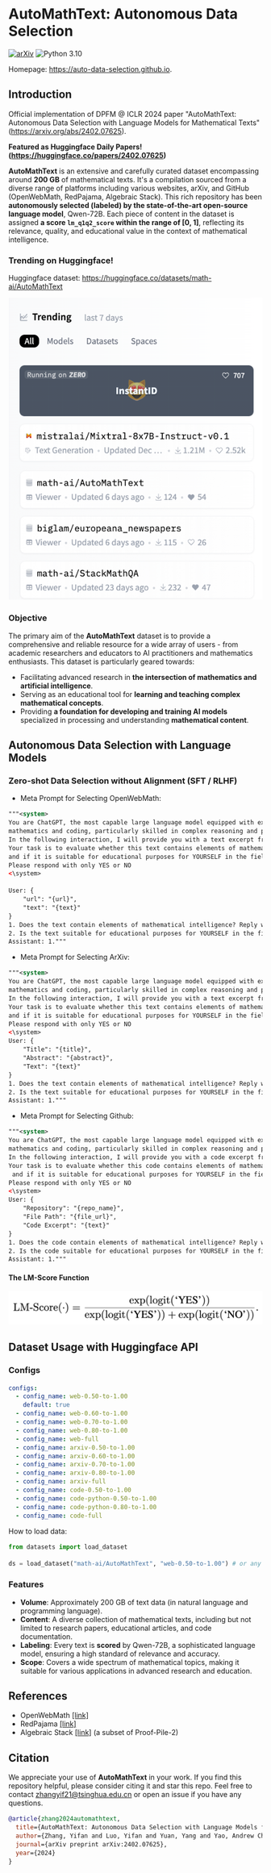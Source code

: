 # AutoMathText: Autonomous Data Selection

[![arXiv](https://img.shields.io/badge/arXiv-Paper-<COLOR>.svg)](https://arxiv.org/abs/2402.07625)
![Python 3.10](https://img.shields.io/badge/python-3.10-green.svg)

Homepage: https://auto-data-selection.github.io.

## Introduction 

Official implementation of DPFM @ ICLR 2024 paper "AutoMathText: Autonomous Data Selection with Language Models for Mathematical Texts" (https://arxiv.org/abs/2402.07625).

**Featured as Huggingface Daily Papers! (https://huggingface.co/papers/2402.07625)**

**AutoMathText** is an extensive and carefully curated dataset encompassing around **200 GB** of mathematical texts. It's a compilation sourced from a diverse range of platforms including various websites, arXiv, and GitHub (OpenWebMath, RedPajama, Algebraic Stack). This rich repository has been **autonomously selected (labeled) by the state-of-the-art open-source language model**, Qwen-72B. Each piece of content in the dataset is assigned **a score `lm_q1q2_score` within the range of [0, 1]**, reflecting its relevance, quality, and educational value in the context of mathematical intelligence.

### Trending on Huggingface! 

Huggingface dataset: https://huggingface.co/datasets/math-ai/AutoMathText

<img src="./images/huggingface-trending.png" alt="Trending on Huggingface!">

### Objective

The primary aim of the **AutoMathText** dataset is to provide a comprehensive and reliable resource for a wide array of users - from academic researchers and educators to AI practitioners and mathematics enthusiasts. This dataset is particularly geared towards:

- Facilitating advanced research in **the intersection of mathematics and artificial intelligence**.
- Serving as an educational tool for **learning and teaching complex mathematical concepts**.
- Providing **a foundation for developing and training AI models** specialized in processing and understanding **mathematical content**.

## Autonomous Data Selection with Language Models

### Zero-shot Data Selection without Alignment (SFT / RLHF)

- Meta Prompt for Selecting OpenWebMath: 

```XML
"""<system>
You are ChatGPT, the most capable large language model equipped with extensive expertise in
mathematics and coding, particularly skilled in complex reasoning and problem-solving.
In the following interaction, I will provide you with a text excerpt from a website.
Your task is to evaluate whether this text contains elements of mathematical intelligence
and if it is suitable for educational purposes for YOURSELF in the field of mathematics.
Please respond with only YES or NO
<\system>

User: {
    "url": "{url}",
    "text": "{text}"
}
1. Does the text contain elements of mathematical intelligence? Reply with only YES or NO
2. Is the text suitable for educational purposes for YOURSELF in the field of mathematics? Reply with only YES or NO
Assistant: 1."""
```
- Meta Prompt for Selecting ArXiv: 

```XML
"""<system>
You are ChatGPT, the most capable large language model equipped with extensive expertise in
mathematics and coding, particularly skilled in complex reasoning and problem-solving.
In the following interaction, I will provide you with a text excerpt from the arXiv website.
Your task is to evaluate whether this text contains elements of mathematical intelligence
and if it is suitable for educational purposes for YOURSELF in the field of mathematics.
Please respond with only YES or NO 
<\system>
User: {
    "Title": "{title}",
    "Abstract": "{abstract}",
    "Text": "{text}"
}
1. Does the text contain elements of mathematical intelligence? Reply with only YES or NO
2. Is the text suitable for educational purposes for YOURSELF in the field of mathematics? Reply with only YES or NO
Assistant: 1."""
```

- Meta Prompt for Selecting Github: 

```XML
"""<system>
You are ChatGPT, the most capable large language model equipped with extensive expertise in
mathematics and coding, particularly skilled in complex reasoning and problem-solving.
In the following interaction, I will provide you with a code excerpt from a website.
Your task is to evaluate whether this code contains elements of mathematical intelligence
 and if it is suitable for educational purposes for YOURSELF in the field of mathematics.
Please respond with only YES or NO
<\system>
User: {
    "Repository": "{repo_name}",
    "File Path": "{file_url}",
    "Code Excerpt": "{text}"
}
1. Does the code contain elements of mathematical intelligence? Reply with only YES or NO
2. Is the code suitable for educational purposes for YOURSELF in the field of mathematics? Reply with only YES or NO
Assistant: 1."""
```

#### The LM-Score Function

<img src="./images/lm-score.png" alt="LM-Score Function">


## Dataset Usage with Huggingface API

### Configs

```YAML
configs:
  - config_name: web-0.50-to-1.00
    default: true
  - config_name: web-0.60-to-1.00
  - config_name: web-0.70-to-1.00
  - config_name: web-0.80-to-1.00
  - config_name: web-full
  - config_name: arxiv-0.50-to-1.00
  - config_name: arxiv-0.60-to-1.00
  - config_name: arxiv-0.70-to-1.00
  - config_name: arxiv-0.80-to-1.00
  - config_name: arxiv-full
  - config_name: code-0.50-to-1.00
  - config_name: code-python-0.50-to-1.00
  - config_name: code-python-0.80-to-1.00
  - config_name: code-full
```

How to load data:

```python
from datasets import load_dataset

ds = load_dataset("math-ai/AutoMathText", "web-0.50-to-1.00") # or any valid config_name
```

### Features

- **Volume**: Approximately 200 GB of text data (in natural language and programming language).
- **Content**: A diverse collection of mathematical texts, including but not limited to research papers, educational articles, and code documentation.
- **Labeling**: Every text is **scored** by Qwen-72B, a sophisticated language model, ensuring a high standard of relevance and accuracy.
- **Scope**: Covers a wide spectrum of mathematical topics, making it suitable for various applications in advanced research and education.

## References

- OpenWebMath [[link]](https://huggingface.co/datasets/open-web-math/open-web-math)
- RedPajama [[link]](https://huggingface.co/datasets/togethercomputer/RedPajama-Data-1T)
- Algebraic Stack [[link]](https://huggingface.co/datasets/EleutherAI/proof-pile-2) (a subset of Proof-Pile-2)

## Citation 
We appreciate your use of **AutoMathText** in your work. If you find this repository helpful, please consider citing it and star this repo. Feel free to contact zhangyif21@tsinghua.edu.cn or open an issue if you have any questions.

```bibtex
@article{zhang2024automathtext,
  title={AutoMathText: Autonomous Data Selection with Language Models for Mathematical Texts},
  author={Zhang, Yifan and Luo, Yifan and Yuan, Yang and Yao, Andrew Chi-Chih},
  journal={arXiv preprint arXiv:2402.07625},
  year={2024}
}
```
